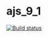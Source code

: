 # ajs_9_1

[![Build status](https://ci.appveyor.com/api/projects/status/vk0gfrwc40hphnnm?svg=true)](https://ci.appveyor.com/project/Serg1811/ajs-9-1)
